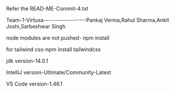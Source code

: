 Refer the READ-ME-Commit-4.txt


Team-1-Virtusa------------------Pankaj Verma,Rahul Sharma,Ankit Joshi,Sarbeshwar Singh


node modules are not pushed- npm install


for tailwind css-npm install tailwindcss


jdk version-14.0.1


IntelliJ version-Ultimate/Community-Latest


VS Code version-1.46.1
